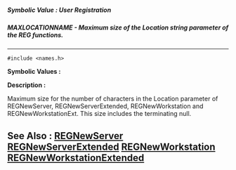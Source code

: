 ##### Symbolic Value : User Registration
##### MAXLOCATIONNAME - Maximum size of the Location string parameter of the REG functions.
---
```
#include <names.h>
```

**Symbolic Values :**



**Description :**

Maximum size for the number of characters in the Location parameter of REGNewServer, REGNewServerExtended, REGNewWorkstation and REGNewWorkstationExt.  This size includes the terminating null.


**See Also :**
[REGNewServer](/domino-c-api-docs/reference/Func/REGNewServer)
[REGNewServerExtended](/domino-c-api-docs/reference/Func/REGNewServerExtended)
[REGNewWorkstation](/domino-c-api-docs/reference/Func/REGNewWorkstation)
[REGNewWorkstationExtended](/domino-c-api-docs/reference/Func/REGNewWorkstationExtended)
---
